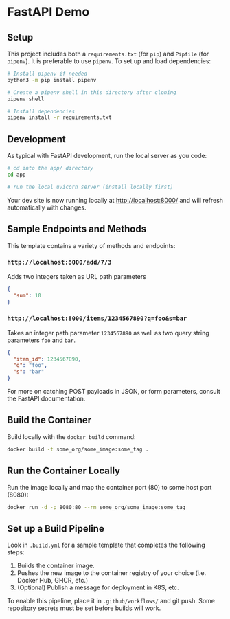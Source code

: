 # FastAPI Demo

## Setup

This project includes both a `requirements.txt` (for `pip`) and `Pipfile` (for `pipenv`).
It is preferable to use `pipenv`. To set up and load dependencies:

```bash
# Install pipenv if needed
python3 -m pip install pipenv

# Create a pipenv shell in this directory after cloning
pipenv shell

# Install dependencies
pipenv install -r requirements.txt
```

## Development

As typical with FastAPI development, run the local server as you code:
```bash
# cd into the app/ directory
cd app

# run the local uvicorn server (install locally first)

```

Your dev site is now running locally at [http://localhost:8000/](http://localhost:8000/)
and will refresh automatically with changes.

## Sample Endpoints and Methods

This template contains a variety of methods and endpoints:

### `http://localhost:8000/add/7/3`

Adds two integers taken as URL path parameters
```json
{
  "sum": 10
}
```

### `http://localhost:8000/items/1234567890?q=foo&s=bar`

Takes an integer path parameter `1234567890` as well as two query string parameters `foo` and `bar`.

```json
{
  "item_id": 1234567890,
  "q": "foo",
  "s": "bar"
}
```

For more on catching POST payloads in JSON, or form parameters, consult the FastAPI documentation.

## Build the Container

Build locally with the `docker build` command:
```bash
docker build -t some_org/some_image:some_tag .
```

## Run the Container Locally

Run the image locally and map the container port (80) to some host port (8080):
```bash
docker run -d -p 8080:80 --rm some_org/some_image:some_tag
```

## Set up a Build Pipeline

Look in `.build.yml` for a sample template that completes the following steps:

1. Builds the container image.
2. Pushes the new image to the container registry of your choice (i.e. Docker Hub, GHCR, etc.)
3. (Optional) Publish a message for deployment in K8S, etc.

To enable this pipeline, place it in `.github/workflows/` and git push. Some repository secrets must be set before builds will work.
